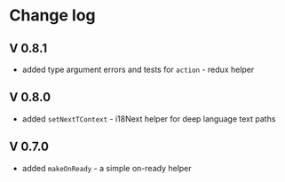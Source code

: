 # Change log

## V 0.8.1
* added type argument errors and tests for `action` - redux helper

## V 0.8.0
* added `setNextTContext` - i18Next helper for deep language text paths

## V 0.7.0
* added `makeOnReady` - a simple on-ready helper